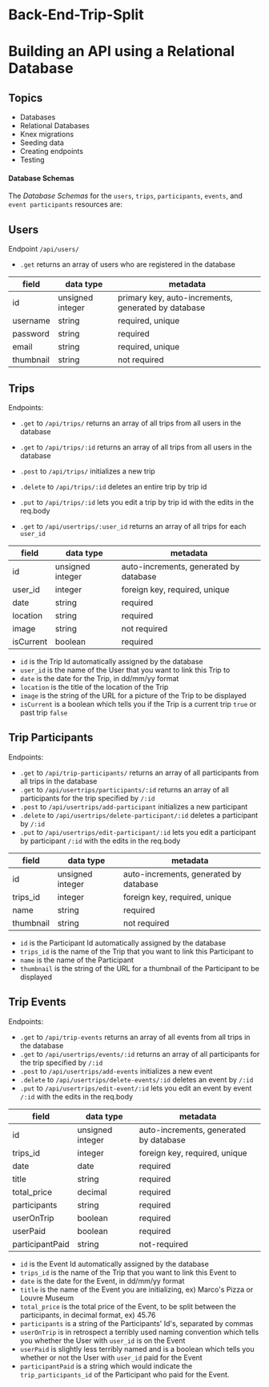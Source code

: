 # Back-End-Trip-Split
# Building an API using a Relational Database

## Topics
- Databases
- Relational Databases
- Knex migrations
- Seeding data
- Creating endpoints
- Testing

#### Database Schemas

The _Database Schemas_ for the `users`, `trips`, `participants`, `events`, and `event participants` resources are:

## Users

Endpoint `/api/users/`
- `.get` returns an array of users who are registered in the database

| field                   | data type        | metadata                                            |
| ----------------------- | ---------------- | --------------------------------------------------- |
| id                      | unsigned integer | primary key, auto-increments, generated by database |
| username                | string           | required, unique                                    |
| password                | string           | required                                            |
| email                   | string           | required, unique                                    |
| thumbnail               | string           | not required                                        |

## Trips

Endpoints:
- `.get` to `/api/trips/` returns an array of all trips from all users in the database
- `.get` to `/api/trips/:id` returns an array of all trips from all users in the database
- `.post` to `/api/trips/` initializes a new trip
- `.delete` to `/api/trips/:id` deletes an entire trip by trip id 
- `.put` to `/api/trips/:id` lets you edit a trip by trip id with the edits in the req.body 

- `.get` to `/api/usertrips/:user_id` returns an array of all trips for each `user_id`

| field                   | data type        | metadata                                            |
| ----------------------- | ---------------- | --------------------------------------------------- |
| id                      | unsigned integer | auto-increments, generated by database              |
| user_id                 | integer          | foreign key, required, unique                       |
| date                    | string           | required                                            |
| location                | string           | required                                            |
| image                   | string           | not required                                        |
| isCurrent               | boolean          | required                                            |

- `id` is the Trip Id automatically assigned by the database
- `user_id` is the name of the User that you want to link this Trip to
- `date` is the date for the Trip, in dd/mm/yy format
- `location` is the title of the location of the Trip
- `image` is the string of the URL for a picture of the Trip to be displayed
- `isCurrent` is a boolean which tells you if the Trip is a current trip `true` or past trip `false`

## Trip Participants

Endpoints:
- `.get` to `/api/trip-participants/` returns an array of all participants from all trips in the database
- `.get` to `/api/usertrips/participants/:id` returns an array of all participants for the trip specified by `/:id`
- `.post` to `/api/usertrips/add-participant` initializes a new participant
- `.delete` to `/api/usertrips/delete-participant/:id` deletes a participant by `/:id` 
- `.put` to `/api/usertrips/edit-participant/:id` lets you edit a participant by participant `/:id` with the edits in the req.body 

| field                   | data type        | metadata                                            |
| ----------------------- | ---------------- | --------------------------------------------------- |
| id                      | unsigned integer | auto-increments, generated by database              |
| trips_id                | integer          | foreign key, required, unique                       |
| name                    | string           | required                                            |
| thumbnail               | string           | not required                                        |

- `id` is the Participant Id automatically assigned by the database
- `trips_id` is the name of the Trip that you want to link this Participant to
- `name` is the name of the Participant
- `thumbnail` is the string of the URL for a thumbnail of the Participant to be displayed

## Trip Events

Endpoints:
- `.get` to `/api/trip-events` returns an array of all events from all trips in the database
- `.get` to `/api/usertrips/events/:id` returns an array of all participants for the trip specified by `/:id`
- `.post` to `/api/usertrips/add-events` initializes a new event
- `.delete` to `/api/usertrips/delete-events/:id` deletes an event by `/:id` 
- `.put` to `/api/usertrips/edit-event/:id` lets you edit an event by event `/:id` with the edits in the req.body 

| field                   | data type        | metadata                                            |
| ----------------------- | ---------------- | --------------------------------------------------- |
| id                      | unsigned integer | auto-increments, generated by database              |
| trips_id                | integer          | foreign key, required, unique                       |
| date                    | date             | required                                            |
| title                   | string           | required                                            |
| total_price             | decimal          | required                                            |
| participants            | string           | required                                            |
| userOnTrip              | boolean          | required                                            |
| userPaid                | boolean          | required                                            |
| participantPaid         | string           | not-required                                        |

- `id` is the Event Id automatically assigned by the database
- `trips_id` is the name of the Trip that you want to link this Event to
- `date` is the date for the Event, in dd/mm/yy format
- `title` is the name of the Event you are initializing, ex) Marco's Pizza or Louvre Museum
- `total_price` is the total price of the Event, to be split between the participants, in decimal format, ex) 45.76
- `participants` is a string of the Participants' Id's, separated by commas
- `userOnTrip` is in retrospect a terribly used naming convention which tells you whether the User with `user_id` is on the Event
- `userPaid` is slightly less terribly named and is a boolean which tells you whether or not the User with `user_id` paid for the Event
- `participantPaid` is a string which would indicate the `trip_participants_id` of the Participant who paid for the Event.
